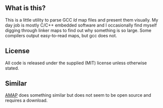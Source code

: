 ## What is this?

This is a little utility to parse GCC *ld* map files and present them visually. My day job is mostly C/C++ embedded software and I occasionally find myself digging through linker maps to find out why something is so large. Some compilers output easy-to-read maps, but gcc does not.

## License

All code is released under the supplied (MIT) license unless otherwise stated.

## Similar

[AMAP](http://www.sikorskiy.net/prj/amap/) does something similar but does not seem to be open source and requires a download.
